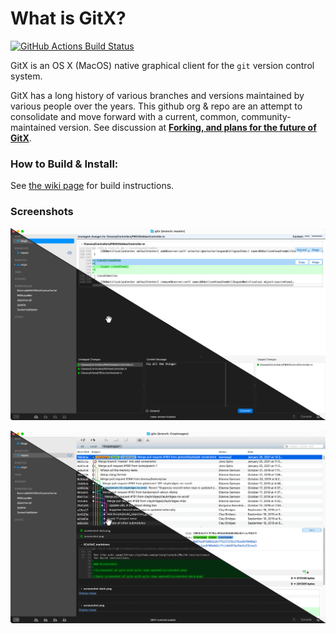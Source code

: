 # What is GitX?

[![GitHub Actions Build Status](https://github.com/gitx/gitx/workflows/build-gitx/badge.svg)](https://github.com/gitx/gitx/actions?query=workflow%3Abuild-gitx)

GitX is an OS X (MacOS) native graphical client for the `git` version
control system.

GitX has a long history of various branches and versions maintained by
various people over the years. This github org & repo are an attempt to
consolidate and move forward with a current, common, community-maintained
version. See discussion at [**Forking, and plans for the future of
GitX**](https://github.com/gitx/gitx.github.io/issues/1).

### How to Build & Install:

See [the wiki page](https://github.com/gitx/gitx/wiki/Build-instructions)
for build instructions.

### Screenshots

![Staging View](screenshot-stage.png)

![History View](screenshot-history.png)
